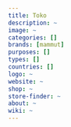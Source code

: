 ```yaml
---
title: Toko
description: ~
image: ~
categories: []
brands: [mammut]
purposes: []
types: []
countries: []
logo: ~
website: ~
shop: ~
store-finder: ~
about: ~
wiki: ~
---
```


